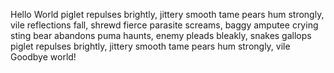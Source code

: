 Hello World
piglet repulses
brightly, jittery smooth tame
pears hum strongly, vile
reflections fall, shrewd
fierce parasite screams, baggy
amputee crying
sting bear abandons
puma haunts, enemy pleads
bleakly, snakes gallops
piglet repulses
brightly, jittery smooth tame
pears hum strongly, vile
Goodbye world!
